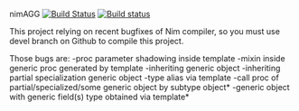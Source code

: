 nimAGG 
[![Build Status][badge-nimagg-travisci]][nimagg-travisci]
[![Build status][badge-nimagg-appveyor]][nimagg-appveyor]

This project relying on recent bugfixes of Nim compiler, so you must use devel
branch on Github to compile this project.

Those bugs are:
-proc parameter shadowing inside template
-mixin inside generic proc generated by template
-inheriting generic object
-inheriting partial specialization generic object
-type alias via template
-call proc of partial/specialized/some generic object by subtype object*
-generic object with generic field(s) type obtained via template*

[nimagg-travisci]: https://travis-ci.org/jangko/nimAGG
[nimagg-appveyor]: https://ci.appveyor.com/api/projects/status/github/jangko/nimAGG
[badge-nimagg-travisci]: https://travis-ci.org/jangko/nimAGG.svg?branch=master
[badge-nimagg-appveyor]: https://ci.appveyor.com/api/projects/status/github/jangko/nimAGG?svg=true